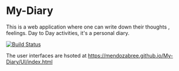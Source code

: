 # My-Diary
This is a web application where one can write down their thoughts , feelings. Day to Day activities, it's a personal diary.

[![Build Status](https://travis-ci.com/mendozabree/My-Diary.svg?branch=develop)](https://travis-ci.com/mendozabree/My-Diary)

The user interfaces are hsoted at https://mendozabree.github.io/My-Diary/UI/index.html

